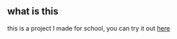 ## what is this
this is a project I made for school, you can try it out [here](https://ale-9d8ce9.github.io/turtles)
